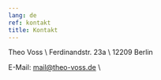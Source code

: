 ```yaml
---
lang: de
ref: kontakt
title: Kontakt
---
```

Theo Voss \\
Ferdinandstr. 23a \\
12209 Berlin 

E-Mail: mail@theo-voss.de \\

